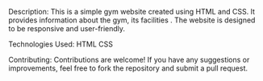 Description:
This is a simple gym website created using HTML and CSS.
It provides information about the gym, its facilities . The website is designed to be responsive and user-friendly.

Technologies Used:
HTML
CSS

Contributing:
Contributions are welcome! If you have any suggestions or improvements, feel free to fork the repository and submit a pull request.

